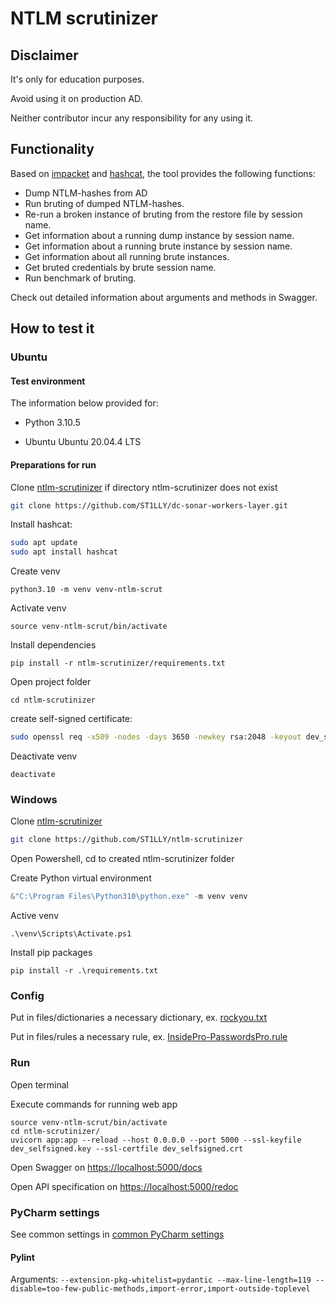 # NTLM scrutinizer

## Disclaimer

It's only for education purposes.

Avoid using it on production AD.

Neither contributor incur any responsibility for any using it.

## Functionality

Based on [impacket](https://github.com/SecureAuthCorp/impacket) and [hashcat](https://github.com/hashcat/hashcat), the tool provides the following functions:

- Dump NTLM-hashes from AD
- Run bruting of dumped NTLM-hashes.
- Re-run a broken instance of bruting from the restore file by session name.
- Get information about a running dump instance by session name.
- Get information about a running brute instance by session name.
- Get information about all running brute instances.
- Get bruted credentials by brute session name.
- Run benchmark of bruting.

Check out detailed information about arguments and methods in Swagger.

## How to test it

### Ubuntu

#### Test environment

The information below provided for:

- Python 3.10.5

- Ubuntu Ubuntu 20.04.4 LTS

  

#### Preparations for run

Clone [ntlm-scrutinizer](https://github.com/ST1LLY/ntlm-scrutinizer) if directory ntlm-scrutinizer does not exist

```bash
git clone https://github.com/ST1LLY/dc-sonar-workers-layer.git
```

Install hashcat:

```bash
sudo apt update
sudo apt install hashcat
```

Create venv

```shell
python3.10 -m venv venv-ntlm-scrut
```

Activate venv

```shell
source venv-ntlm-scrut/bin/activate
```

Install dependencies

```shell
pip install -r ntlm-scrutinizer/requirements.txt
```

Open project folder

```
cd ntlm-scrutinizer
```

create self-signed certificate:

```bash
sudo openssl req -x509 -nodes -days 3650 -newkey rsa:2048 -keyout dev_selfsigned.key -out dev_selfsigned.crt
```

Deactivate venv

```
deactivate
```

### Windows

Clone [ntlm-scrutinizer](https://github.com/ST1LLY/ntlm-scrutinizer)

```bash
git clone https://github.com/ST1LLY/ntlm-scrutinizer
```

Open Powershell, cd to created ntlm-scrutinizer folder

Create Python virtual environment

```powershell
&"C:\Program Files\Python310\python.exe" -m venv venv
```

Active venv

```
.\venv\Scripts\Activate.ps1
```

Install pip packages

```
pip install -r .\requirements.txt
```

### Config

Put in files/dictionaries a necessary dictionary, ex. [rockyou.txt](https://github.com/brannondorsey/naive-hashcat/releases/download/data/rockyou.txt)

Put in files/rules a necessary rule, ex. [InsidePro-PasswordsPro.rule](https://github.com/hashcat/hashcat/blob/master/rules/InsidePro-PasswordsPro.rule)

### Run

Open terminal

Execute commands for running web app

```shell
source venv-ntlm-scrut/bin/activate
cd ntlm-scrutinizer/
uvicorn app:app --reload --host 0.0.0.0 --port 5000 --ssl-keyfile dev_selfsigned.key --ssl-certfile dev_selfsigned.crt
```

Open Swagger on [https://localhost:5000/docs](https://localhost:5000/docs) 

Open API specification on [https://localhost:5000/redoc](https://localhost:5000/redoc)

### PyCharm settings

See common settings in [common PyCharm settings](https://github.com/ST1LLY/dc-sonar#pycharm-settings)

#### Pylint

Arguments: `--extension-pkg-whitelist=pydantic --max-line-length=119 --disable=too-few-public-methods,import-error,import-outside-toplevel`